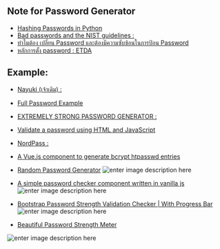 
## Note for Password Generator 

- [Hashing Passwords in Python](https://www.vitoshacademy.com/hashing-passwords-in-python/)
- [Bad passwords and the NIST guidelines :](https://github.com/yosarawut/DataCamp-Projects/blob/master/Bad%20passwords%20and%20the%20NIST%20guidelines/notebook.ipynb)
- [ทำไมต้อง เปลี่ยน Password และต้องมีความซับซ้อนในการป้อน Password](http://www.mvpskill.com/kb/password-must-meet-complexity-requirements.html)
- [หลักการตั้ง password : ETDA](https://www.etda.or.th/publishing-detail/4-tips-for-secure-online-transactions.html)

## Example:
  
- [Nayuki (เจ้าเดิม) :](https://www.nayuki.io/page/random-password-generator-javascript) 
- [Full Password Example](https://www.w3.org/WAI/tutorials/forms/examples/password/)
  
- [EXTREMELY STRONG PASSWORD GENERATOR :](http://code.activestate.com/recipes/578169-extremely-strong-password-generator/?fbclid=IwAR03nTAgKsIHZRWx_Al-QIM2yrmpm_BE4GYJJZyLAfsfPnvo_slZdhGZMIk)
- [Validate a password using HTML and JavaScript](https://www.geeksforgeeks.org/validate-a-password-using-html-and-javascript/)
  
- [NordPass :](https://nordpass.com/) 
  
- [A Vue.js component to generate bcrypt htpasswd entries ](https://vuejsexamples.com/a-vue-js-component-to-generate-bcrypt-htpasswd-entries/)
- [Random Password Generator](https://webdevtrick.com/random-password-generator/)
![enter image description here](https://webdevtrick.com/wp-content/uploads/random-password-generator-980x515.jpg)

- [A simple password checker component written in vanilla js](https://vuejsexamples.com/a-simple-password-checker-component-written-in-vanilla-js/)
![enter image description here](https://vuejsexamples.com/content/images/2020/01/Vue-Simple-Password-Meter.jpg)

- [Bootstrap Password Strength Validation Checker | With Progress Bar](https://webdevtrick.com/bootstrap-password-strength-validation/)
![enter image description here](https://webdevtrick.com/wp-content/uploads/bootstrap-password-strength-980x515.jpg)

- [Beautiful Password Strength Meter](https://tutorialzine.com/2012/06/beautiful-password-strength-indicator)

![enter image description here](https://tutorialzine.com/media/2012/06/password-strength-css3.jpg)

<!--stackedit_data:
eyJoaXN0b3J5IjpbMTU2NjY1MDMxNywxMDIxNDc4Mzk4LDE3Mj
M0ODkxNTcsLTE3OTI4MDE3MDUsLTcxODM5NDcwMiwtNTc1NjAz
ODA1LC0xMzExNjQ0NTE1LDc2Mzk4NTMyNywxODUzOTUxNzMxXX
0=
-->